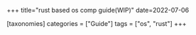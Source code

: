 +++
title="rust based os comp guide(WIP)"
date=2022-07-06

[taxonomies]
categories = ["Guide"]
tags = ["os", "rust"]
+++
